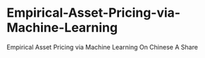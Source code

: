 # Empirical-Asset-Pricing-via-Machine-Learning
Empirical Asset Pricing via Machine Learning On Chinese A Share
